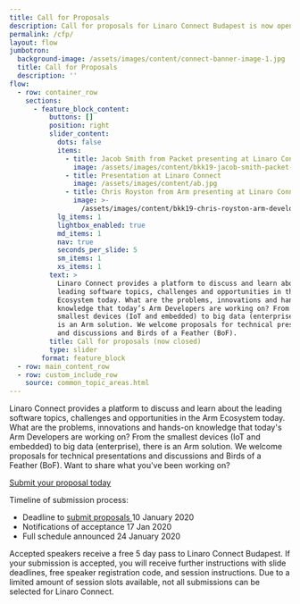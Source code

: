 ```yaml
---
title: Call for Proposals
description: Call for proposals for Linaro Connect Budapest is now open.
permalink: /cfp/
layout: flow
jumbotron:
  background-image: /assets/images/content/connect-banner-image-1.jpg
  title: Call for Proposals
  description: ''
flow:
  - row: container_row
    sections:
      - feature_block_content:
          buttons: []
          position: right
          slider_content:
            dots: false
            items:
              - title: Jacob Smith from Packet presenting at Linaro Connect
                image: /assets/images/content/bkk19-jacob-smith-packet-keynote.jpg
              - title: Presentation at Linaro Connect
                image: /assets/images/content/ab.jpg
              - title: Chris Royston from Arm presenting at Linaro Connect
                image: >-
                  /assets/images/content/bkk19-chris-royston-arm-developer-talk.jpg
            lg_items: 1
            lightbox_enabled: true
            md_items: 1
            nav: true
            seconds_per_slide: 5
            sm_items: 1
            xs_items: 1
          text: >
            Linaro Connect provides a platform to discuss and learn about the
            leading software topics, challenges and opportunities in the Arm
            Ecosystem today. What are the problems, innovations and hands-on
            knowledge that today’s Arm Developers are working on? From the
            smallest devices (IoT and embedded) to big data (enterprise), there
            is an Arm solution. We welcome proposals for technical presentations
            and discussions and Birds of a Feather (BoF).
          title: Call for proposals (now closed)
          type: slider
        format: feature_block
  - row: main_content_row
  - row: custom_include_row
    source: common_topic_areas.html
---
```

Linaro Connect provides a platform to discuss and learn about the leading software topics, challenges and opportunities in the Arm Ecosystem today. What are the problems, innovations and hands-on knowledge that today's Arm Developers are working on? From the smallest devices (IoT and embedded) to big data (enterprise), there is an Arm solution. We welcome proposals for technical presentations and discussions and Birds of a Feather (BoF). Want to share what you've been working on? 



[Submit your proposal today](https://sessionize.com/linaro-connect-budapest/)



Timeline of submission process:

* Deadline to [submit proposals ](https://sessionize.com/linaro-connect-budapest/)10 January 2020
* Notifications of acceptance 17 Jan 2020
* Full schedule announced 24 January 2020 



Accepted speakers receive a free 5 day pass to Linaro Connect Budapest. If your submission is accepted, you will receive further instructions with slide deadlines, free speaker registration code, and session instructions. Due to a limited amount of session slots available, not all submissions can be selected for Linaro Connect.
